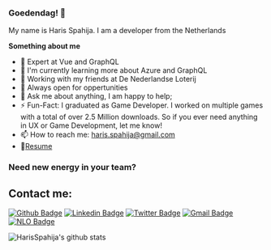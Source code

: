 ### Goedendag! 👋

My name is Haris Spahija. I am a developer from the Netherlands

**Something about me**

- 💪 Expert at Vue and GraphQL
- 🌱 I'm currently learning more about Azure and GraphQL
- 👯 Working with my friends at De Nederlandse Loterij
- 🤔 Always open for oppertunities
- 💬 Ask me about anything, I am happy to help;
- ⚡️ Fun-Fact: I graduated as Game Developer. I worked on multiple games with a total of over 2.5 Million downloads. So if you ever need anything in UX or Game Development, let me know!
- 📫 How to reach me: haris.spahija@gmail.com
- 📝[Resume](https://docs.google.com/document/d/e/2PACX-1vQji7dwFINvX99mRDul3uWtmr-iksUrVXbvTACdxxA2630VvuM5WthHtRa7taw_dzykYWYhvYufejIZ/pub)

### Need new energy in your team? 

## Contact me:

[![Github Badge](https://img.shields.io/badge/-Github-000?style=flat-square&logo=Github&logoColor=white&link=https://github.com/HarisSpahija)](https://github.com/HarisSpahija)
[![Linkedin Badge](https://img.shields.io/badge/-LinkedIn-blue?style=flat-square&logo=Linkedin&logoColor=white&link=https://www.linkedin.com/in/hspahija/)](https://www.linkedin.com/in/hspahija/)
[![Twitter Badge](https://img.shields.io/badge/-Twitter-1ca0f1?style=flat-square&labelColor=1ca0f1&logo=twitter&logoColor=white&link=https://twitter.com/spahija_haris)](https://twitter.com/spahija_haris)
[![Gmail Badge](https://img.shields.io/badge/-Gmail-c14438?style=flat-square&logo=Gmail&logoColor=white&link=mailto:haris.spahija@gmail.com)](mailto:haris.spahija@gmail.com)
[![NLO Badge](https://img.shields.io/badge/Working%20at-NLO-orange)](https://over.nederlandseloterij.nl/vacatures)

![HarisSpahija's github stats](https://github-readme-stats.vercel.app/api?username=HarisSpahija&show_icons=true&hide_border=true)

